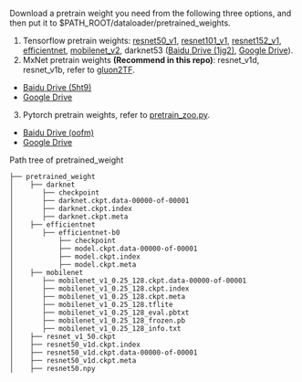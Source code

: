 Download a pretrain weight you need from the following three options, and then put it to $PATH_ROOT/dataloader/pretrained_weights. 
1. Tensorflow pretrain weights: [resnet50_v1](http://download.tensorflow.org/models/resnet_v1_50_2016_08_28.tar.gz), [resnet101_v1](http://download.tensorflow.org/models/resnet_v1_101_2016_08_28.tar.gz), [resnet152_v1](http://download.tensorflow.org/models/resnet_v1_152_2016_08_28.tar.gz), [efficientnet](https://github.com/tensorflow/tpu/tree/master/models/official/efficientnet), [mobilenet_v2](https://storage.googleapis.com/mobilenet_v2/checkpoints/mobilenet_v2_1.0_224.tgz), darknet53 ([Baidu Drive (1jg2)](https://pan.baidu.com/s/1p8V9aaivo9LNxa_OjXjUwA), [Google Drive](https://drive.google.com/drive/folders/1zyg1bvdmLxNRIXOflo_YmJjNJdpHX2lJ?usp=sharing)).      
2. MxNet pretrain weights **(Recommend in this repo)**: resnet_v1d, resnet_v1b, refer to [gluon2TF](./thirdparty/gluon2TF/README.md).    
* [Baidu Drive (5ht9)](https://pan.baidu.com/s/1GpqKg0dOaaWmwshvv1qWGg)          
* [Google Drive](https://drive.google.com/drive/folders/1BM8ffn1WnsRRb5RcuAcyJAHX8NS2M1Gz?usp=sharing)      
3. Pytorch pretrain weights, refer to [pretrain_zoo.py](./dataloader/pretrained_weights/pretrain_zoo.py).
* [Baidu Drive (oofm)](https://pan.baidu.com/s/16nHwlkPsszBvzhMv4h2IwA)          
* [Google Drive](https://drive.google.com/drive/folders/14Bx6TK4LVadTtzNFTQj293cKYk_5IurH?usp=sharing)      

Path tree of pretrained_weight 
```
├── pretrained_weight
│    ├── darknet
│       ├── checkpoint
│       ├── darknet.ckpt.data-00000-of-00001
│       ├── darknet.ckpt.index
│       ├── darknet.ckpt.meta
│    ├── efficientnet
│       ├── efficientnet-b0
│           ├── checkpoint
│           ├── model.ckpt.data-00000-of-00001
│           ├── model.ckpt.index
│           ├── model.ckpt.meta
│    ├── mobilenet
│       ├── mobilenet_v1_0.25_128.ckpt.data-00000-of-00001
│       ├── mobilenet_v1_0.25_128.ckpt.index
│       ├── mobilenet_v1_0.25_128.ckpt.meta
│       ├── mobilenet_v1_0.25_128.tflite
│       ├── mobilenet_v1_0.25_128_eval.pbtxt
│       ├── mobilenet_v1_0.25_128_frozen.pb
│       ├── mobilenet_v1_0.25_128_info.txt
│    ├── resnet_v1_50.ckpt    
│    ├── resnet50_v1d.ckpt.index    
│    ├── resnet50_v1d.ckpt.data-00000-of-00001    
│    ├── resnet50_v1d.ckpt.meta
│    ├── resnet50.npy   
```  
